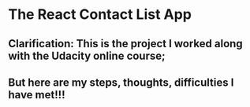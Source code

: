 # The React Contact List App
## Clarification: This is the project I worked along with the Udacity online course;

## But here are my steps, thoughts, difficulties I have met!!!

